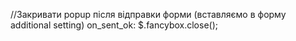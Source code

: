 //Закривати popup після відправки форми (вставляємо в форму additional setting)
on_sent_ok: $.fancybox.close();
